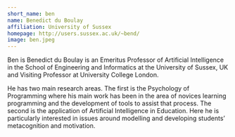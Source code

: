 ```yaml
---
short_name: ben
name: Benedict du Boulay
affiliation: University of Sussex
homepage: http://users.sussex.ac.uk/~bend/
image: ben.jpeg
---
```


Ben is Benedict du Boulay is an Emeritus Professor of Artificial Intelligence in the School of Engineering and Informatics at the University of Sussex, UK and Visiting Professor at University College London. 

He has two main research areas.  The first is the Psychology of Programming where his main work has been in the area of novices learning programming and the development of tools to assist that process. The second is the application of Artificial Intelligence in Education.  Here he is particularly interested in issues around modelling and developing students’ metacognition and motivation.  
